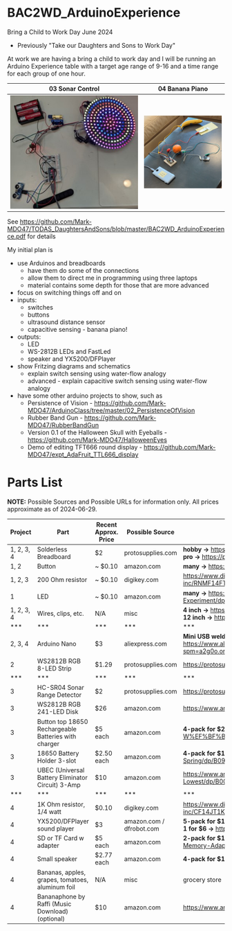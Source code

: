 # BAC2WD_ArduinoExperience
Bring a Child to Work Day June 2024
- Previously "Take our Daughters and Sons to Work Day"

At work we are having a bring a child to work day and I will be running an Arduino Experience table with a target age range of 9-16 and a time range for each group of one hour.

| 03 Sonar Control | 04 Banana Piano |
| --- | --- |
| ![alt text](https://github.com/Mark-MDO47/TODAS_DaughtersAndSons/blob/master/resources/images/03_SonarControlSetup.jpg "Setup for project 03 Sonar Control") | ![alt text](https://github.com/Mark-MDO47/TODAS_DaughtersAndSons/blob/master/resources/images/04_BananaPianoSetup.png "Setup for project 04 Banana Piano") |

See https://github.com/Mark-MDO47/TODAS_DaughtersAndSons/blob/master/BAC2WD_ArduinoExperience.pdf for details

My initial plan is
- use Arduinos and breadboards
  - have them do some of the connections
  - allow them to direct me in programming using three laptops
  - material contains some depth for those that are more advanced
- focus on switching things off and on
- inputs:
  - switches
  - buttons
  - ultrasound distance sensor
  - capacitive sensing - banana piano!
- outputs:
  - LED
  - WS-2812B LEDs and FastLed
  - speaker and YX5200/DFPlayer
- show Fritzing diagrams and schematics
  - explain switch sensing using water-flow analogy
  - advanced - explain capacitive switch sensing using water-flow analogy
- have some other arduino projects to show, such as
  - Persistence of Vision - https://github.com/Mark-MDO47/ArduinoClass/tree/master/02_PersistenceOfVision
  - Rubber Band Gun - https://github.com/Mark-MDO47/RubberBandGun
  - Version 0.1 of the Halloween Skull with Eyeballs - https://github.com/Mark-MDO47/HalloweenEyes
  - Demo of editing TFT666 round display - https://github.com/Mark-MDO47/expt_AdaFruit_TTL666_display

# Parts List
**NOTE:** Possible Sources and Possible URLs for information only. All prices approximate as of 2024-06-29.

| Project | Part | Recent Approx. Price | Possible Source | Possible URL |
| --- | --- | --- | --- | --- |
| 1, 2, 3, 4 | Solderless Breadboard | $2 | protosupplies.com | **hobby ->** https://protosupplies.com/product/breadboard-mb102-400-tie-points<br>**pro ->** https://protosupplies.com/product/solderless-breadboard-400-pro-series |
| 1, 2 | Button | ~ $0.10 | amazon.com | **many ->** https://www.amazon.com/gp/product/B07C7211PJ |
| 1, 2, 3 | 200 Ohm resistor | ~ $0.10 | digikey.com | https://www.digikey.com/en/products/detail/stackpole-electronics-inc/RNMF14FTC200R/2617310 |
| 1 | LED | ~ $0.10 | amazon.com | **many ->** https://www.amazon.com/MCIGICM-Circuit-Assorted-Science-Experiment/dp/B07PG84V17 |
| 1, 2, 3, 4 | Wires, clips, etc. | N/A | misc | **4 inch ->** https://www.amazon.com/gp/product/B07GJ9FLXY<br>**12 inch ->** https://www.amazon.com/gp/product/B07GK179G5 |
| *** | *** | *** | *** | *** |
| 2, 3, 4 | Arduino Nano | $3 | aliexpress.com | **Mini USB welding + Nano Cable ->** https://www.aliexpress.us/item/2255800392785775.html?spm=a2g0o.order_list.order_list_main.5.36f91802YV7UiP&gatewayAdapt=glo2usa |
| 2 | WS2812B RGB 8-LED Strip | $1.29 | protosupplies.com | https://protosupplies.com/product/ws2812-addressable-rgb-led-stick-module/ |
| *** | *** | *** | *** | *** |
| 3 | HC-SR04 Sonar Range Detector | $2 | protosupplies.com | https://protosupplies.com/product/hc-sr04-ultrasonic-range-finder-module/ |
| 3 | WS2812B RGB 241-LED Disk  | $26 | amazon.com | https://www.amazon.com/gp/product/B083VWVP3J |
| 3 | Button top 18650 Rechargeable Batteries with charger | $5 each | amazon.com | **4-pack for $20 ->** https://www.amazon.com/4-Bay-Charger-Universal-W%EF%BF%B5i%EF%BF%B5th-9900mAh/dp/B0B6R3C8FY |
| 3 | 18650 Battery Holder 3-slot | $2.50 each | amazon.com | **4-pack for $10 ->** https://www.amazon.com/11-1V-18650-Battery-Holder-Spring/dp/B09TTJQNLY |
| 3 | UBEC (Universal Battery Eliminator Circuit) 3-Amp | $10 | amazon.com | https://www.amazon.com/Ship-Hobbywing-Switch-mode-UBEC-Lowest/dp/B008ZNWOYY |
| *** | *** | *** | *** | *** |
| 4 | 1K Ohm resistor, 1/4 watt | $0.10 | digikey.com | https://www.digikey.com/en/products/detail/stackpole-electronics-inc/CF14JT1K00/1741314 |
| 4 | YX5200/DFPlayer sound player | $3 | amazon.com / dfrobot.com | **5-pack for $12 clone ->** https://www.amazon.com/gp/product/B07JGWMPTF<br>**1 for $6 ->** https://www.dfrobot.com/product-1121.html |
| 4 | SD or TF Card w adapter | $5 each | amazon.com | **2-pack for $10 32GB ->** https://www.amazon.com/Micro-Center-Class-Memory-Adapter/dp/B07K81Z6DF |
| 4 | Small speaker| $2.77 each | amazon.com | **4-pack for $11.07 ->** https://www.amazon.com/gp/product/B0177ABRQ6 |
| 4 | Bananas, apples, grapes, tomatoes, aluminum foil | N/A | misc | grocery store |
| 4 | Bananaphone by Raffi (Music Download) (optional) | $10 | amazon.com | https://www.amazon.com/gp/product/B005G6Q3AE |

